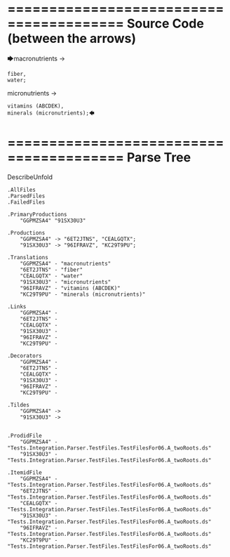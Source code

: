 ========================================
Source Code (between the arrows)
========================================

🡆macronutrients ->

    fiber,
    water;

micronutrients ->

    vitamins (ABCDEK),
    minerals (micronutrients);🡄

========================================
Parse Tree
========================================
DescribeUnfold

    .AllFiles
    .ParsedFiles
    .FailedFiles

    .PrimaryProductions
        "GGPMZSA4" "91SX30U3" 

    .Productions
        "GGPMZSA4" -> "6ET2JTNS", "CEALGQTX";
        "91SX30U3" -> "96IFRAVZ", "KC29T9PU";

    .Translations
        "GGPMZSA4" - "macronutrients"
        "6ET2JTNS" - "fiber"
        "CEALGQTX" - "water"
        "91SX30U3" - "micronutrients"
        "96IFRAVZ" - "vitamins (ABCDEK)"
        "KC29T9PU" - "minerals (micronutrients)"

    .Links
        "GGPMZSA4" - 
        "6ET2JTNS" - 
        "CEALGQTX" - 
        "91SX30U3" - 
        "96IFRAVZ" - 
        "KC29T9PU" - 

    .Decorators
        "GGPMZSA4" - 
        "6ET2JTNS" - 
        "CEALGQTX" - 
        "91SX30U3" - 
        "96IFRAVZ" - 
        "KC29T9PU" - 

    .Tildes
        "GGPMZSA4" -> 
        "91SX30U3" -> 


    .ProdidFile
        "GGPMZSA4" - "Tests.Integration.Parser.TestFiles.TestFilesFor06.A_twoRoots.ds"
        "91SX30U3" - "Tests.Integration.Parser.TestFiles.TestFilesFor06.A_twoRoots.ds"

    .ItemidFile
        "GGPMZSA4" - "Tests.Integration.Parser.TestFiles.TestFilesFor06.A_twoRoots.ds"
        "6ET2JTNS" - "Tests.Integration.Parser.TestFiles.TestFilesFor06.A_twoRoots.ds"
        "CEALGQTX" - "Tests.Integration.Parser.TestFiles.TestFilesFor06.A_twoRoots.ds"
        "91SX30U3" - "Tests.Integration.Parser.TestFiles.TestFilesFor06.A_twoRoots.ds"
        "96IFRAVZ" - "Tests.Integration.Parser.TestFiles.TestFilesFor06.A_twoRoots.ds"
        "KC29T9PU" - "Tests.Integration.Parser.TestFiles.TestFilesFor06.A_twoRoots.ds"

